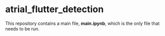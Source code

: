 # atrial_flutter_detection

This repository contains a main file, **main.ipynb**, which is the only file that needs to be run.

